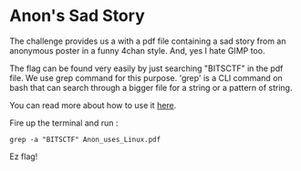 # Anon's Sad Story

The challenge provides us a with a pdf file containing a sad story from an anonymous poster in a funny 4chan style. And, yes I hate GIMP too.

The flag can be found very easily by just searching "BITSCTF" in the pdf file. We use grep command for this purpose. 'grep' is a CLI command on bash that can search through a bigger file for a string or a pattern of string.

You can read more about how to use it [here](https://phoenixnap.com/kb/grep-command-linux-unix-examples).

Fire up the terminal and run :

```
grep -a "BITSCTF" Anon_uses_Linux.pdf
```
Ez flag!
